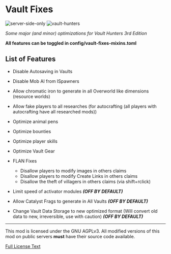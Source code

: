 # Vault Fixes
![server-side-only](https://img.shields.io/badge/environment-server-orangered?style=flat-square)
![vault-hunters](https://img.shields.io/badge/vault_hunters-3.12.4-blue)

*Some major (and minor) optimizations for Vault Hunters 3rd Edition*

**All features can be toggled in config/vault-fixes-mixins.toml**

## List of Features
- Disable Autosaving in Vaults
- Disable Mob AI from ISpawners
- Allow chromatic iron to generate in all Overworld like dimensions (resource worlds)
- Allow fake players to all researches (for autocrafting (all players with autocrafting have all researched mods))
- Optimize animal pens
- Optimize bounties
- Optimize player skills
- Optimize Vault Gear
- FLAN Fixes
    - Disallow players to modify images in others claims
    - Disallow players to modify Create Links in others claims
    - Disallow the theft of villagers in others claims (via shift+rclick)

- Limit speed of activator modules ***(OFF BY DEFAULT)***
- Allow Catalyst Frags to generate in All Vaults ***(OFF BY DEFAULT)***
- Change Vault Data Storage to new optimized format (Will convert old data to new, irreversible, use with caution) ***(OFF BY DEFAULT)***


---
This mod is licensed under the GNU AGPLv3. All modified versions of this mod on public servers **must** have their source code available.

[Full License Text](LICENSE)